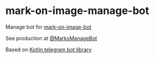 # mark-on-image-manage-bot

Manage bot for [mark-on-image-bot](https://github.com/asundukov/mark-on-image-bot)

See production at [@MarksManageBot](https://t.me/MarksManageBot)

Based on [Kotlin telegram bot library](https://github.com/asundukov/kotlin-telegram-bot)

